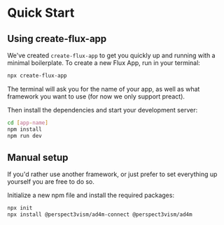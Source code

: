 # Quick Start

## Using create-flux-app

We've created `create-flux-app` to get you quickly up and running with a minimal boilerplate. To create a new Flux App, run in your terminal:

```bash
npx create-flux-app
```

The terminal will ask you for the name of your app, as well as what framework you want to use (for now we only support preact).

Then install the dependencies and start your development server:

```bash
cd [app-name]
npm install
npm run dev
```

## Manual setup

If you'd rather use another framework, or just prefer to set everything up yourself you are free to do so.

Initialize a new npm file and install the required packages:

```bash
npx init
npx install @perspect3vism/ad4m-connect @perspect3vism/ad4m
```